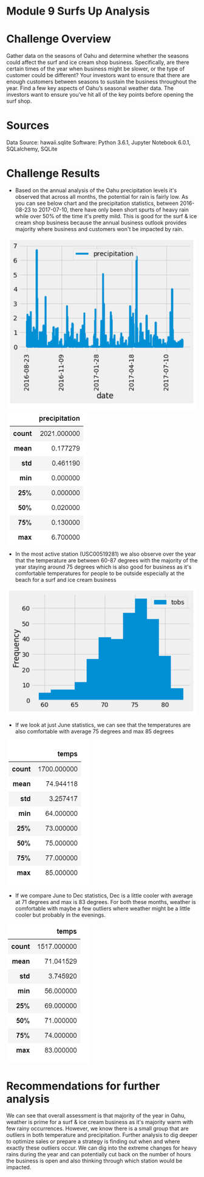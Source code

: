 # Module 9 Surfs Up Analysis

# Challenge Overview

Gather data on the seasons of Oahu and determine whether the seasons could affect the surf and ice cream shop business. Specifically, are there certain times of the year when business might be slower, or the type of customer could be different?
Your investors want to ensure that there are enough customers between seasons to sustain the business throughout the year.
Find a few key aspects of Oahu’s seasonal weather data. The investors want to ensure you’ve hit all of the key points before opening the surf shop.

# Sources
Data Source: hawaii.sqlite
Software: Python 3.6.1, Jupyter Notebook 6.0.1, SQLalchemy, SQLite

# Challenge Results

- Based on the annual analysis of the Oahu precipitation levels it's observed that across all months, the potential for rain is fairly low.  As you can see below chart and the precipitation statistics, between 2016-08-23 to 2017-07-10, there have only been short spurts of heavy rain while over 50% of the time it's pretty mild.
This is good for the surf & ice cream shop business because the annual business outlook provides majority where business and customers won't be impacted by rain. 

![precipitation](https://github.com/shumeiberk/Module9_SQL_alchemy/blob/master/images/precipitation.PNG)
![prcp_stats](https://github.com/shumeiberk/Module9_SQL_alchemy/blob/master/images/prcp_stats.PNG)

- In the most active station (USC00519281) we also observe over the year that the temperature are between 60-87 degrees with the majority of the year staying around 75 degrees which is also good for business as it's comfortable temperatures for people to be outside especially at the beach for a surf and ice cream business 

![tobs](https://github.com/shumeiberk/Module9_SQL_alchemy/blob/master/images/tobs.PNG)

- If we look at just June statistics, we can see that the temperatures are also comfortable with average 75 degrees and max 85 degrees

![june_stats](https://github.com/shumeiberk/Module9_SQL_alchemy/blob/master/images/june_stats.PNG)

- If we compare June to Dec statistics, Dec is a little cooler with average at 71 degrees and max is 83 degrees.  For both these months, weather is comfortable with maybe a few outliers where weather might be a little cooler but probably in the evenings.

![dec_stats](https://github.com/shumeiberk/Module9_SQL_alchemy/blob/master/images/dec_stats.PNG)

# Recommendations for further analysis

We can see that overall assessment is that majority of the year in Oahu, weather is prime for a surf & ice cream business as it's majority warm with few rainy occurrences.  However, we know there is a small group that are outliers in both temperature and precipitation.  Further analysis to dig deeper to optimize sales or prepare a strategy is finding out when and where exactly these outliers occur.  We can dig into the extreme changes for heavy rains during the year and can potentially cut back on the number of hours the business is open and also thinking through which station would be impacted.

